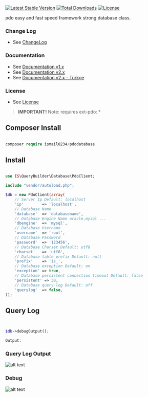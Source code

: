 [![Latest Stable Version](https://poser.pugx.org/ismail0234/pdodatabase/v/stable)](https://packagist.org/packages/ismail0234/pdodatabase)
[![Total Downloads](https://poser.pugx.org/ismail0234/pdodatabase/downloads)](https://packagist.org/packages/ismail0234/pdodatabase)
[![License](https://poser.pugx.org/ismail0234/pdodatabase/license)](https://packagist.org/packages/ismail0234/pdodatabase)

pdo easy and fast speed framework strong database class.


### Change Log
- See [ChangeLog](https://github.com/ismail0234/pdodatabase/blob/master/CHANGELOG.md)

### Documentation
- See [Documentation v1.x](https://github.com/ismail0234/pdodatabase/blob/master/docs/README_v1.x.md)
- See [Documentation v2.x](https://github.com/ismail0234/pdodatabase/blob/master/docs/README_v2.x.md)
- See [Documentation v2.x - Türkçe](https://github.com/ismail0234/pdodatabase/blob/master/docs/README_v2.x_TR.md)

### License
- See [License](https://github.com/ismail0234/pdodatabase/blob/master/LICENSE)


> **IMPORTANT!**  Note: requires ext-pdo: *



## Composer Install

```php

composer require ismail0234/pdodatabase

```

## Install

```php

use IS\QueryBuilder\Database\PdoClient;

include "vendor/autoload.php";

$db = new PdoClient(array(
	// Server Ip Default: localhost
	'ip'        => 'localhost',
	// Database Name
	'database'  => 'databasename',
	// Database Engine Name oracle,mysql ...
	'dbengine'  => 'mysql',
	// Database Username
	'username'  => 'root',
	// Database Password
	'password'  => '123456',
	// Database Charset Default: utf8
	'charset'   => 'utf8',
	// Database table prefix Default: null
	'prefix'    => 'is_',
	// Database exception Default: on
	'exception' => true,
	// Database persistent connection timeout Default: false
	'persistent' => 30,
	// Database query log Default: off
	'querylog'  => false,
));

```

## Query Log
```php


$db->debugOutput();

Output:
```

### Query Log Output 

![alt text](https://i.imgur.com/gUypSkn.png)


### Debug

![alt text](http://i.imgur.com/vldGpuK.png)
